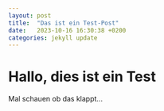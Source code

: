 ```yaml
---
layout: post
title:  "Das ist ein Test-Post"
date:   2023-10-16 16:30:38 +0200
categories: jekyll update
---
```


# Hallo, dies ist ein Test

Mal schauen ob das klappt...
